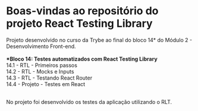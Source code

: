 # Boas-vindas ao repositório do projeto React Testing Library

Projeto desenvolvido no curso da Trybe ao final do bloco 14* do Módulo 2 - Desenvolvimento Front-end.<br><br>
<strong>*Bloco 14: Testes automatizados com React Testing Library</strong><br>
 14.1 - RTL - Primeiros passos<br>
 14.2 - RTL - Mocks e Inputs<br>
 14.3 - RTL - Testando React Router<br>
 14.4 - Projeto - Testes em React<br><br>
 
 No projeto foi desenvolvido os testes da aplicação utilizando o RLT.
